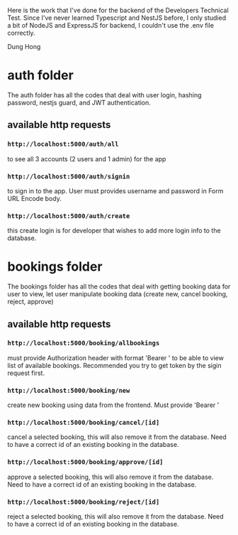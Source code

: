 Here is the work that I've done for the backend of the Developers Technical Test.
Since I've never learned Typescript and NestJS before, I only studied a bit of NodeJS and ExpressJS for backend, I couldn't use the .env file correctly.

Dung Hong

# auth folder

The auth folder has all the codes that deal with user login, hashing password, nestjs guard, and JWT authentication.

## available http requests

### `http://localhost:5000/auth/all`

to see all 3 accounts (2 users and 1 admin) for the app

### `http://localhost:5000/auth/signin`

to sign in to the app. User must provides username and password in Form URL Encode body.

### `http://localhost:5000/auth/create`

this create login is for developer that wishes to add more login info to the database.

# bookings folder

The bookings folder has all the codes that deal with getting booking data for user to view, let user manipulate booking data (create new, cancel booking, reject, approve)

## available http requests

### `http://localhost:5000/booking/allbookings`

must provide Authorization header with format 'Bearer <token>' to be able to view list of available bookings. Recommended you try to get token by the sigin request first.

### `http://localhost:5000/booking/new`

create new booking using data from the frontend. Must provide 'Bearer <token>'

### `http://localhost:5000/booking/cancel/[id]`

cancel a selected booking, this will also remove it from the database. Need to have a correct id of an existing booking in the database.

### `http://localhost:5000/booking/approve/[id]`

approve a selected booking, this will also remove it from the database. Need to have a correct id of an existing booking in the database.

### `http://localhost:5000/booking/reject/[id]`

reject a selected booking, this will also remove it from the database. Need to have a correct id of an existing booking in the database.
